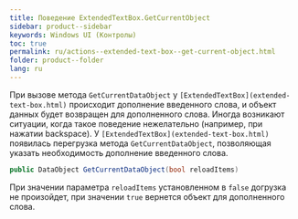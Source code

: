```yaml
---
title: Поведение ExtendedTextBox.GetCurrentObject
sidebar: product--sidebar
keywords: Windows UI (Контролы)
toc: true
permalink: ru/actions--extended-text-box--get-current-object.html
folder: product--folder
lang: ru
---
```


При вызове метода `GetCurrentDataObject` у `[ExtendedTextBox](extended-text-box.html)` происходит дополнение введенного слова, и объект данных будет возвращен для дополненного слова. Иногда возникают ситуации, когда такое поведение нежелательно (например, при нажатии backspace).
У `[ExtendedTextBox](extended-text-box.html)` появилась перегрузка метода `GetCurrentDataObject`, позволяющая указать необходимость дополнение введенного слова.
```cs
public DataObject GetCurrentDataObject(bool reloadItems)
```
При значении параметра `reloadItems` установленном в `false` догрузка не произойдет, при значении `true` вернется объект для дополненного слова.
